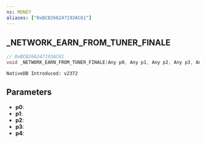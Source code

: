 ```yaml
---
ns: MONEY
aliases: ["0xBCB266247193AC61"]
---
```

## _NETWORK_EARN_FROM_TUNER_FINALE

```c
// 0xBCB266247193AC61
void _NETWORK_EARN_FROM_TUNER_FINALE(Any p0, Any p1, Any p2, Any p3, Any p4);
```

```
NativeDB Introduced: v2372
```

## Parameters
* **p0**:
* **p1**:
* **p2**:
* **p3**:
* **p4**:
